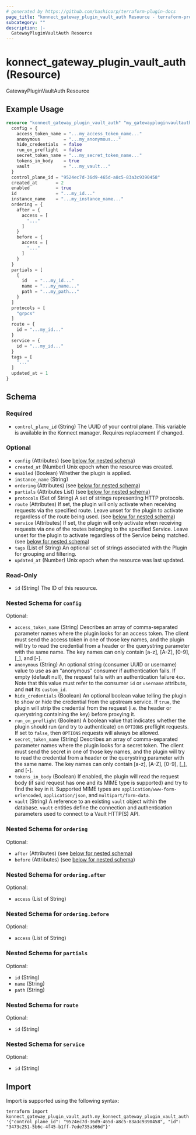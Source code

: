 ```yaml
---
# generated by https://github.com/hashicorp/terraform-plugin-docs
page_title: "konnect_gateway_plugin_vault_auth Resource - terraform-provider-konnect"
subcategory: ""
description: |-
  GatewayPluginVaultAuth Resource
---
```


# konnect_gateway_plugin_vault_auth (Resource)

GatewayPluginVaultAuth Resource

## Example Usage

```terraform
resource "konnect_gateway_plugin_vault_auth" "my_gatewaypluginvaultauth" {
  config = {
    access_token_name = "...my_access_token_name..."
    anonymous         = "...my_anonymous..."
    hide_credentials  = false
    run_on_preflight  = false
    secret_token_name = "...my_secret_token_name..."
    tokens_in_body    = true
    vault             = "...my_vault..."
  }
  control_plane_id = "9524ec7d-36d9-465d-a8c5-83a3c9390458"
  created_at       = 2
  enabled          = true
  id               = "...my_id..."
  instance_name    = "...my_instance_name..."
  ordering = {
    after = {
      access = [
        "..."
      ]
    }
    before = {
      access = [
        "..."
      ]
    }
  }
  partials = [
    {
      id   = "...my_id..."
      name = "...my_name..."
      path = "...my_path..."
    }
  ]
  protocols = [
    "grpcs"
  ]
  route = {
    id = "...my_id..."
  }
  service = {
    id = "...my_id..."
  }
  tags = [
    "..."
  ]
  updated_at = 1
}
```

<!-- schema generated by tfplugindocs -->
## Schema

### Required

- `control_plane_id` (String) The UUID of your control plane. This variable is available in the Konnect manager. Requires replacement if changed.

### Optional

- `config` (Attributes) (see [below for nested schema](#nestedatt--config))
- `created_at` (Number) Unix epoch when the resource was created.
- `enabled` (Boolean) Whether the plugin is applied.
- `instance_name` (String)
- `ordering` (Attributes) (see [below for nested schema](#nestedatt--ordering))
- `partials` (Attributes List) (see [below for nested schema](#nestedatt--partials))
- `protocols` (Set of String) A set of strings representing HTTP protocols.
- `route` (Attributes) If set, the plugin will only activate when receiving requests via the specified route. Leave unset for the plugin to activate regardless of the route being used. (see [below for nested schema](#nestedatt--route))
- `service` (Attributes) If set, the plugin will only activate when receiving requests via one of the routes belonging to the specified Service. Leave unset for the plugin to activate regardless of the Service being matched. (see [below for nested schema](#nestedatt--service))
- `tags` (List of String) An optional set of strings associated with the Plugin for grouping and filtering.
- `updated_at` (Number) Unix epoch when the resource was last updated.

### Read-Only

- `id` (String) The ID of this resource.

<a id="nestedatt--config"></a>
### Nested Schema for `config`

Optional:

- `access_token_name` (String) Describes an array of comma-separated parameter names where the plugin looks for an access token. The client must send the access token in one of those key names, and the plugin will try to read the credential from a header or the querystring parameter with the same name. The key names can only contain [a-z], [A-Z], [0-9], [_], and [-].
- `anonymous` (String) An optional string (consumer UUID or username) value to use as an “anonymous” consumer if authentication fails. If empty (default null), the request fails with an authentication failure `4xx`. Note that this value must refer to the consumer `id` or `username` attribute, and **not** its `custom_id`.
- `hide_credentials` (Boolean) An optional boolean value telling the plugin to show or hide the credential from the upstream service. If `true`, the plugin will strip the credential from the request (i.e. the header or querystring containing the key) before proxying it.
- `run_on_preflight` (Boolean) A boolean value that indicates whether the plugin should run (and try to authenticate) on `OPTIONS` preflight requests. If set to `false`, then `OPTIONS` requests will always be allowed.
- `secret_token_name` (String) Describes an array of comma-separated parameter names where the plugin looks for a secret token. The client must send the secret in one of those key names, and the plugin will try to read the credential from a header or the querystring parameter with the same name. The key names can only contain [a-z], [A-Z], [0-9], [_], and [-].
- `tokens_in_body` (Boolean) If enabled, the plugin will read the request body (if said request has one and its MIME type is supported) and try to find the key in it. Supported MIME types are `application/www-form-urlencoded`, `application/json`, and `multipart/form-data`.
- `vault` (String) A reference to an existing `vault` object within the database. `vault` entities define the connection and authentication parameters used to connect to a Vault HTTP(S) API.


<a id="nestedatt--ordering"></a>
### Nested Schema for `ordering`

Optional:

- `after` (Attributes) (see [below for nested schema](#nestedatt--ordering--after))
- `before` (Attributes) (see [below for nested schema](#nestedatt--ordering--before))

<a id="nestedatt--ordering--after"></a>
### Nested Schema for `ordering.after`

Optional:

- `access` (List of String)


<a id="nestedatt--ordering--before"></a>
### Nested Schema for `ordering.before`

Optional:

- `access` (List of String)



<a id="nestedatt--partials"></a>
### Nested Schema for `partials`

Optional:

- `id` (String)
- `name` (String)
- `path` (String)


<a id="nestedatt--route"></a>
### Nested Schema for `route`

Optional:

- `id` (String)


<a id="nestedatt--service"></a>
### Nested Schema for `service`

Optional:

- `id` (String)

## Import

Import is supported using the following syntax:

```shell
terraform import konnect_gateway_plugin_vault_auth.my_konnect_gateway_plugin_vault_auth '{"control_plane_id": "9524ec7d-36d9-465d-a8c5-83a3c9390458", "id": "3473c251-5b6c-4f45-b1ff-7ede735a366d"}'
```
